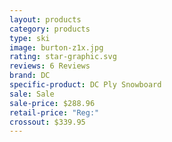 ```yaml
---
layout: products
category: products
type: ski
image: burton-z1x.jpg
rating: star-graphic.svg
reviews: 6 Reviews
brand: DC
specific-product: DC Ply Snowboard
sale: Sale
sale-price: $288.96
retail-price: "Reg:"
crossout: $339.95
---
```





